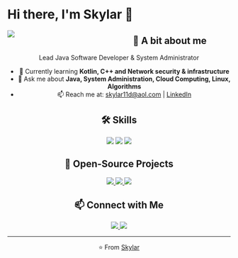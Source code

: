 # Hi there, I'm Skylar 👋

<img src="https://komarev.com/ghpvc/?username=skylar11d&color=brightgreen" align="left" />

<div align="center">
  <h2 style="position:relative; left: 5em;">🚀 A bit about me</h2>
  <p>Lead Java Software Developer & System Administrator</p>
  <ul>
    <li>🌱 Currently learning <strong>Kotlin, C++ and Network security & infrastructure</strong></li>
    <li>💬 Ask me about <strong>Java, System Administration, Cloud Computing, Linux, Algorithms</strong></li>
    <li>📫 Reach me at: <a href="mailto:skylar11d@aol.com">skylar11d@aol.com</a> | <a href="https://linkedin.com/in/skylar11d">LinkedIn</a></li>
  </ul>
</div>

<!--<style>
  .skills, .projects, .contact {
    display: flex;
    justify-content: center;
    margin: 20px 0;
  }
  .skills img, .projects img, .contact img {
    margin: 0 10px;
  }
  .projects img {
    width: 300px;
  }
</style>-->

<div align="center" class="skills">
  <h2>🛠️ Skills</h2>
  <img src="https://img.shields.io/badge/Java-ED8B00?style=for-the-badge&logo=java&logoColor=white" />
  <img src="https://img.shields.io/badge/Linux-FCC624?style=for-the-badge&logo=linux&logoColor=black" />
  <img src="https://img.shields.io/badge/Docker-2496ED?style=for-the-badge&logo=docker&logoColor=white" />
</div>

<div align="center" class="projects">
  <h2>💼 Open-Source Projects</h2>
  <a href="https://github.com/skylar11d/MINECRAFT-TNTRUN">
    <img src="https://github-readme-stats.vercel.app/api/pin/?username=skylar11d&repo=minecraft-tntrun&theme=tokyonight" />
  </a>
  <a href="https://github.com/skylar11d/MINECRAFT-LOBBY">
    <img src="https://github-readme-stats.vercel.app/api/pin/?username=skylar11d&repo=minecraft-lobby&theme=tokyonight" />
  </a>
  <a href="https://github.com/cosmobytellc">
    <img src="https://github-readme-stats.vercel.app/api/pin/?username=skylar11d&repo=mmorpg&theme=tokyonight" />
  </a>
</div>

<div align="center" class="contact">
  <h2>📫 Connect with Me</h2>
  <a href="https://linkedin.com/in/skylar11d">
    <img src="https://img.shields.io/badge/LinkedIn-blue?style=for-the-badge&logo=linkedin&logoColor=white" />
  </a>
  <a href="https://twitter.com/skylar11d">
    <img src="https://img.shields.io/badge/Twitter-1DA1F2?style=for-the-badge&logo=twitter&logoColor=white" />
  </a>
</div>

---

<div align="center">
  ⭐️ From <a href="https://github.com/skylar11d">Skylar</a>
</div>
